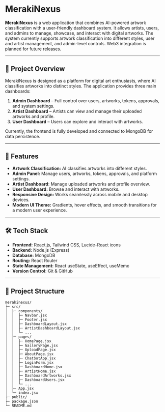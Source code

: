 # MerakiNexus

**MerakiNexus** is a web application that combines AI-powered artwork classification with a user-friendly dashboard system. It allows artists, users, and admins to manage, showcase, and interact with digital artworks. The system currently supports artwork classification into different styles, user and artist management, and admin-level controls. Web3 integration is planned for future releases.  

---

## 🌟 Project Overview

MerakiNexus is designed as a platform for digital art enthusiasts, where AI classifies artworks into distinct styles. The application provides three main dashboards:  

1. **Admin Dashboard** – Full control over users, artworks, tokens, approvals, and system settings.  
2. **Artist Dashboard** – Artists can view and manage their uploaded artworks and profile.  
3. **User Dashboard** – Users can explore and interact with artworks.  

Currently, the frontend is fully developed and connected to MongoDB for data persistence.  

---

## 🎨 Features

- **Artwork Classification:** AI classifies artworks into different styles.  
- **Admin Panel:** Manage users, artworks, tokens, approvals, and platform settings.  
- **Artist Dashboard:** Manage uploaded artworks and profile overview.  
- **User Dashboard:** Browse and interact with artworks.  
- **Responsive Design:** Works seamlessly across mobile and desktop devices.  
- **Modern UI Theme:** Gradients, hover effects, and smooth transitions for a modern user experience.  

---

## 🛠 Tech Stack

- **Frontend:** React.js, Tailwind CSS, Lucide-React icons  
- **Backend:** Node.js (Express)  
- **Database:** MongoDB  
- **Routing:** React Router  
- **State Management:** React useState, useEffect, useMemo  
- **Version Control:** Git & GitHub  

---

## 📂 Project Structure

```text
merakinexus/
├─ src/
│  ├─ components/
│  │  ├─ Navbar.jsx
│  │  ├─ Footer.jsx
│  │  ├─ DashboardLayout.jsx
│  │  ├─ ArtistDashboardLayout.jsx
│  │  └─ ...
│  ├─ pages/
│  │  ├─ HomePage.jsx
│  │  ├─ GalleryPage.jsx
│  │  ├─ UploadPage.jsx
│  │  ├─ AboutPage.jsx
│  │  ├─ ChatbotApp.jsx
│  │  ├─ LoginForm.jsx
│  │  ├─ DashboardHome.jsx
│  │  ├─ ArtistHome.jsx
│  │  ├─ DashboardArtworks.jsx
│  │  ├─ DashboardUsers.jsx
│  │  └─ ...
│  ├─ App.jsx
│  └─ index.jsx
├─ public/
├─ package.json
└─ README.md
